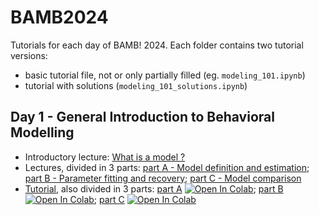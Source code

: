 # BAMB2024

Tutorials for each day of BAMB! 2024. Each folder contains two tutorial versions:
- basic tutorial file, not or only partially filled (eg. `modeling_101.ipynb`)
- tutorial with solutions (`modeling_101_solutions.ipynb`)

## Day 1 - General Introduction to Behavioral Modelling
- Introductory lecture: [What is a model ?](slides_lectures/BAMB_whatisamodel.pdf)
- Lectures, divided in 3 parts: [part A - Model definition and estimation](slides_lectures/BAMB!%202023%20Lecture%201A%20-%20Model%20definition%20and%20estimation.pdf); [part B - Parameter fitting and recovery](slides_lectures/BAMB!%202023%20Lecture%201B%20-%20Parameter%20fitting%20and%20recovery.pdf); [part C - Model comparison](slides_lectures/BAMB2023_1C_Rouault_modelComparison.pdf)
- [Tutorial](1-modeling_101), also divided in 3 parts: [part A](1-modeling_101/tutorial_1A.ipynb) [![Open In Colab](https://colab.research.google.com/assets/colab-badge.svg)](https://colab.research.google.com/github/bambschool/BAMB2023/blob/main/1-modeling_101/tutorial_1A.ipynb); [part B](1-modeling_101/tutorial_1B.ipynb) [![Open In Colab](https://colab.research.google.com/assets/colab-badge.svg)](https://colab.research.google.com/github/bambschool/BAMB2023/blob/main/1-modeling_101/tutorial_1B.ipynb); [part C](1-modeling_101/tutorial_1C.ipynb) [![Open In Colab](https://colab.research.google.com/assets/colab-badge.svg)](https://colab.research.google.com/github/bambschool/BAMB2023/blob/main/1-modeling_101/tutorial_1C.ipynb)

